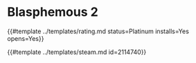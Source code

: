 # Blasphemous 2
<!-- script:Aliases [] -->

{{#template ../templates/rating.md status=Platinum installs=Yes opens=Yes}}

{{#template ../templates/steam.md id=2114740}}
